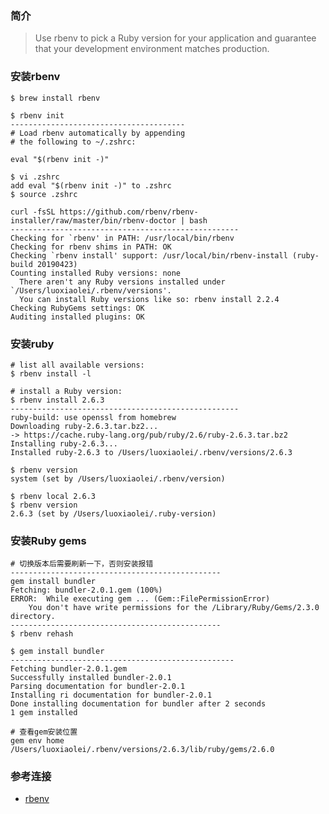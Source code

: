 ### 简介
> Use rbenv to pick a Ruby version for your application and guarantee that your development environment matches production. 

### 安装rbenv

```
$ brew install rbenv
```

```
$ rbenv init
---------------------------------------
# Load rbenv automatically by appending
# the following to ~/.zshrc:

eval "$(rbenv init -)"
```


```
$ vi .zshrc 
add eval "$(rbenv init -)" to .zshrc 
$ source .zshrc 
```


```
curl -fsSL https://github.com/rbenv/rbenv-installer/raw/master/bin/rbenv-doctor | bash
---------------------------------------------------
Checking for `rbenv' in PATH: /usr/local/bin/rbenv
Checking for rbenv shims in PATH: OK
Checking `rbenv install' support: /usr/local/bin/rbenv-install (ruby-build 20190423)
Counting installed Ruby versions: none
  There aren't any Ruby versions installed under `/Users/luoxiaolei/.rbenv/versions'.
  You can install Ruby versions like so: rbenv install 2.2.4
Checking RubyGems settings: OK
Auditing installed plugins: OK
```

### 安装ruby

```
# list all available versions:
$ rbenv install -l
```

```
# install a Ruby version:
$ rbenv install 2.6.3
---------------------------------------------------
ruby-build: use openssl from homebrew
Downloading ruby-2.6.3.tar.bz2...
-> https://cache.ruby-lang.org/pub/ruby/2.6/ruby-2.6.3.tar.bz2
Installing ruby-2.6.3...
Installed ruby-2.6.3 to /Users/luoxiaolei/.rbenv/versions/2.6.3
```

```
$ rbenv version
system (set by /Users/luoxiaolei/.rbenv/version)
```

```
$ rbenv local 2.6.3
$ rbenv version    
2.6.3 (set by /Users/luoxiaolei/.ruby-version)
```

### 安装Ruby gems

```
# 切换版本后需要刷新一下，否则安装报错
-----------------------------------------------
gem install bundler
Fetching: bundler-2.0.1.gem (100%)
ERROR:  While executing gem ... (Gem::FilePermissionError)
    You don't have write permissions for the /Library/Ruby/Gems/2.3.0 directory.
-----------------------------------------------
$ rbenv rehash
```

```
$ gem install bundler
--------------------------------------------------
Fetching bundler-2.0.1.gem
Successfully installed bundler-2.0.1
Parsing documentation for bundler-2.0.1
Installing ri documentation for bundler-2.0.1
Done installing documentation for bundler after 2 seconds
1 gem installed
```

```
# 查看gem安装位置
gem env home
/Users/luoxiaolei/.rbenv/versions/2.6.3/lib/ruby/gems/2.6.0
```

### 参考连接
- [rbenv](https://github.com/rbenv/rbenv#how-rbenv-hooks-into-your-shell)


